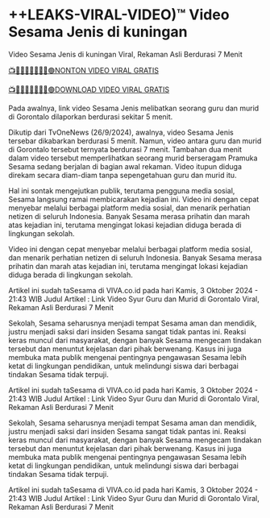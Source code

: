 # ++LEAKS-VIRAL-VIDEO)™ Video Sesama Jenis di kuningan
Video Sesama Jenis di kuningan Viral, Rekaman Asli Berdurasi 7 Menit

[📺🔰🌟✅👉🏾👉🏾🟢NONTON VIDEO VIRAL GRATIS](https://free-leaked-clip.blogspot.com/2024/08/khalil-ur-rehman-leaked-video.html)

[📺🔰🌟✅👉🏾👉🏾🟢DOWNLOAD VIDEO VIRAL GRATIS](https://free-leaked-clip.blogspot.com/2024/08/khalil-ur-rehman-leaked-video.html)

Pada awalnya, link video Sesama Jenis melibatkan seorang guru dan murid di Gorontalo dilaporkan berdurasi sekitar 5 menit.

Dikutip dari TvOneNews (26/9/2024), awalnya, video Sesama Jenis tersebar dikabarkan berdurasi 5 menit. Namun, video antara guru dan murid di Gorontalo tersebut ternyata berdurasi 7 menit. Tambahan dua menit dalam video tersebut memperlihatkan seorang murid berseragam Pramuka Sesama sedang berjalan di bagian awal rekaman. Video itupun diduga direkam secara diam-diam tanpa sepengetahuan guru dan murid itu.

Hal ini sontak mengejutkan publik, terutama pengguna media sosial, Sesama langsung ramai membicarakan kejadian ini. Video ini dengan cepat menyebar melalui berbagai platform media sosial, dan menarik perhatian netizen di seluruh Indonesia. Banyak Sesama merasa prihatin dan marah atas kejadian ini, terutama mengingat lokasi kejadian diduga berada di lingkungan sekolah.

Video ini dengan cepat menyebar melalui berbagai platform media sosial, dan menarik perhatian netizen di seluruh Indonesia. Banyak Sesama merasa prihatin dan marah atas kejadian ini, terutama mengingat lokasi kejadian diduga berada di lingkungan sekolah.

Artikel ini sudah taSesama di VIVA.co.id pada hari Kamis, 3 Oktober 2024 - 21:43 WIB
Judul Artikel : Link Video Syur Guru dan Murid di Gorontalo Viral, Rekaman Asli Berdurasi 7 Menit


Sekolah, Sesama seharusnya menjadi tempat Sesama aman dan mendidik, justru menjadi saksi dari insiden Sesama sangat tidak pantas ini. Reaksi keras muncul dari masyarakat, dengan banyak Sesama mengecam tindakan tersebut dan menuntut kejelasan dari pihak berwenang. Kasus ini juga membuka mata publik mengenai pentingnya pengawasan Sesama lebih ketat di lingkungan pendidikan, untuk melindungi siswa dari berbagai tindakan Sesama tidak terpuji.

Artikel ini sudah taSesama di VIVA.co.id pada hari Kamis, 3 Oktober 2024 - 21:43 WIB
Judul Artikel : Link Video Syur Guru dan Murid di Gorontalo Viral, Rekaman Asli Berdurasi 7 Menit


Sekolah, Sesama seharusnya menjadi tempat Sesama aman dan mendidik, justru menjadi saksi dari insiden Sesama sangat tidak pantas ini. Reaksi keras muncul dari masyarakat, dengan banyak Sesama mengecam tindakan tersebut dan menuntut kejelasan dari pihak berwenang. Kasus ini juga membuka mata publik mengenai pentingnya pengawasan Sesama lebih ketat di lingkungan pendidikan, untuk melindungi siswa dari berbagai tindakan Sesama tidak terpuji.

Artikel ini sudah taSesama di VIVA.co.id pada hari Kamis, 3 Oktober 2024 - 21:43 WIB
Judul Artikel : Link Video Syur Guru dan Murid di Gorontalo Viral, Rekaman Asli Berdurasi 7 Menit
